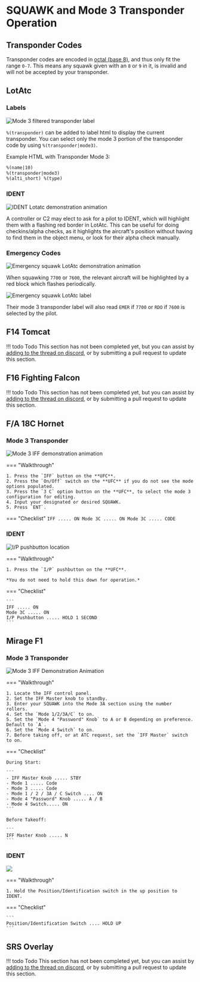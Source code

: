 # SQUAWK and Mode 3 Transponder Operation

## Transponder Codes

Transponder codes are encoded in [octal (base 8)](https://en.wikipedia.org/wiki/Octal), and thus only fit the range `0-7`. This means any squawk given with an `8` or `9` in it, is invalid and will not be accepted by your transponder.

## LotAtc

### Labels

 ![Mode 3 filtered transponder label](../assets/pilot-guide/transponder/lotatc_label_mode3.webp)

`%(transponder)` can be added to label html to display the current transponder. You can select only the mode 3 portion of the transponder code by using `%(transponder|mode3)`.

Example HTML with Transponder Mode 3:

```html
%(name|10)
%(transponder|mode3)
%(alti_short) %(type)
```

### IDENT

 ![IDENT Lotatc demonstration animation](../assets/pilot-guide/transponder/lotatc_ident.webp)

 A controller or C2 may elect to ask for a pilot to IDENT, which will highlight them with a flashing red border in LotAtc. This can be useful for doing checkins/alpha checks, as it highlights the aircraft's position without having to find them in the object menu, or look for their alpha check manually.

### Emergency Codes

 ![Emergency squawk LotAtc demonstration animation](../assets/pilot-guide/transponder/lotatc_7700.webp)

When squawking `7700` or `7600`, the relevant aircraft will be highlighted by a red block which flashes periodically. 

![Emergency squawk LotAtc label](../assets/pilot-guide/transponder/lotatc_label_emer.webp)

Their mode 3 transponder label will also read `EMER` if `7700` or `RDO` if `7600` is selected by the pilot.

## F14 Tomcat

!!! todo Todo
	This section has not been completed yet, but you can assist by [adding to the thread on discord](https://discord.com/channels/1099799536416862330/1102555371404525640), or by submitting a pull request to update this section.

## F16 Fighting Falcon

!!! todo Todo
	This section has not been completed yet, but you can assist by [adding to the thread on discord](https://discord.com/channels/1099799536416862330/1102555371404525640), or by submitting a pull request to update this section.

## F/A 18C Hornet

### Mode 3 Transponder

 ![Mode 3 IFF demonstration animation](../assets/pilot-guide/transponder/fa18_iff_mode_3.webp)

=== "Walkthrough"

    1. Press the `IFF` button on the **UFC**.
    2. Press the `On/Off` switch on the **UFC** if you do not see the mode options populated.
    3. Press the `3 C` option button on the **UFC**, to select the mode 3 configuration for editing.
    4. Input your designated or desired SQUAWK.
    5. Press `ENT`.

=== "Checklist"
    ```
    IFF ..... ON
    Mode 3C ..... ON
    Mode 3C ..... CODE
    ```

### IDENT

 ![I/P pushbutton location](../assets/pilot-guide/transponder/fa18_ident.webp)

=== "Walkthrough"

    1. Press the `I/P` pushbutton on the **UFC**.

    *You do not need to hold this down for operation.*

=== "Checklist"

    ```
    IFF ..... ON
    Mode 3C ..... ON
    I/P Pushbutton ..... HOLD 1 SECOND
    ```

## Mirage F1

### Mode 3 Transponder

 ![Mode 3 IFF Demonstration Animation](../assets/pilot-guide/transponder/f1_transponder_setup.webp)

=== "Walkthrough"

    1. Locate the IFF control panel.
    2. Set the IFF Master knob to standby.
    3. Enter your SQUAWK into the Mode 3A section using the number rollers.
    4. Set the `Mode 1/2/3A/C` to on.
    5. Set the `Mode 4 "Password" Knob` to A or B depending on preference. Default to `A`.
    6. Set the `Mode 4 Switch` to on.
    7. Before taking off, or at ATC request, set the `IFF Master` switch to on.

=== "Checklist"

    During Start:

    ```
    - IFF Master Knob ..... STBY
    - Mode 1 ..... Code
    - Mode 3 ..... Code
    - Mode 1 / 2 / 3A / C Switch .... ON
    - Mode 4 "Password" Knob ..... A / B
    - Mode 4 Switch..... ON
    ```

    Before Takeoff:

    ```
    IFF Master Knob ..... N
    ```

### IDENT

 ![](../assets/pilot-guide/transponder/f1_ident.webp)

=== "Walkthrough"

    1. Hold the Position/Identification switch in the up position to IDENT.

=== "Checklist"

    ```
    Position/Identification Switch .... HOLD UP
    ```

## SRS Overlay

!!! todo Todo
	This section has not been completed yet, but you can assist by [adding to the thread on discord](https://discord.com/channels/1099799536416862330/1102555371404525640), or by submitting a pull request to update this section.
